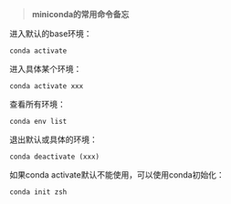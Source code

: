 > **miniconda的常用命令备忘**

进入默认的base环境：

`conda activate
`

进入具体某个环境：

`conda activate xxx
`

查看所有环境：

`conda env list
`

退出默认或具体的环境：

`conda deactivate (xxx)
`

如果conda activate默认不能使用，可以使用conda初始化：

`conda init zsh
`
